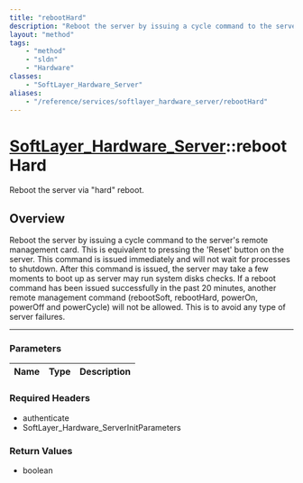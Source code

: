```yaml
---
title: "rebootHard"
description: "Reboot the server by issuing a cycle command to the server's remote management card.  This is equivalent to pressing the... "
layout: "method"
tags:
    - "method"
    - "sldn"
    - "Hardware"
classes:
    - "SoftLayer_Hardware_Server"
aliases:
    - "/reference/services/softlayer_hardware_server/rebootHard"
---
```

# [SoftLayer_Hardware_Server](/reference/services/SoftLayer_Hardware_Server)::rebootHard

Reboot the server via "hard" reboot.


## Overview 
Reboot the server by issuing a cycle command to the server's remote management card.  This is equivalent to pressing the 'Reset' button on the server.  This command is issued immediately and will not wait for processes to shutdown. After this command is issued, the server may take a few moments to boot up as server may run system disks checks. If a reboot command has been issued successfully in the past 20 minutes, another remote management command (rebootSoft, rebootHard, powerOn, powerOff and powerCycle) will not be allowed.  This is to avoid any type of server failures. 

-----

### Parameters 
|Name | Type | Description |
| --- | --- | --- |


### Required Headers
* authenticate
* SoftLayer_Hardware_ServerInitParameters


### Return Values
* boolean




